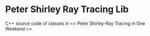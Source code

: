 # Peter Shirley Ray Tracing Lib

C++ source code of classes in << Peter Shirley-Ray Tracing in One Weekend >>